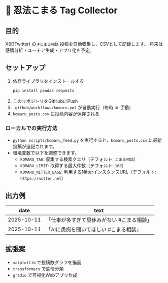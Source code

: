 # 🤖 忍法こまる Tag Collector

## 目的
X(旧Twitter) の `#こまる相談` 投稿を自動収集し、CSVとして記録します。
将来は感情分析・ユーモア生成・アプリ化を予定。

## セットアップ
1. 依存ライブラリをインストールする
   ```bash
   pip install pandas requests
   ```
2. このリポジトリをGitHubにPush
3. `.github/workflows/komaru.yml` が自動実行（毎時 or 手動）
4. `komaru_posts.csv` に投稿内容が保存される

### ローカルでの実行方法
- `python scripts/komaru_feed.py` を実行すると、`komaru_posts.csv` に最新投稿が追記されます。
- 環境変数で以下を調整できます。
  - `KOMARU_TAG`: 収集する検索クエリ（デフォルト: `こまる相談`）
  - `KOMARU_LIMIT`: 取得する最大件数（デフォルト: `100`）
  - `KOMARU_NITTER_BASE`: 利用するNitterインスタンスURL（デフォルト: `https://nitter.net`）

## 出力例
| date | text |
|------|------|
| 2025-10-11 | 「仕事が多すぎて昼休みがない #こまる相談」 |
| 2025-10-11 | 「AIに愚痴を聞いてほしい #こまる相談」 |

## 拡張案
- `matplotlib` で投稿数グラフを描画  
- `transformers` で感情分類  
- `gradio` で可視化Webアプリ作成  
